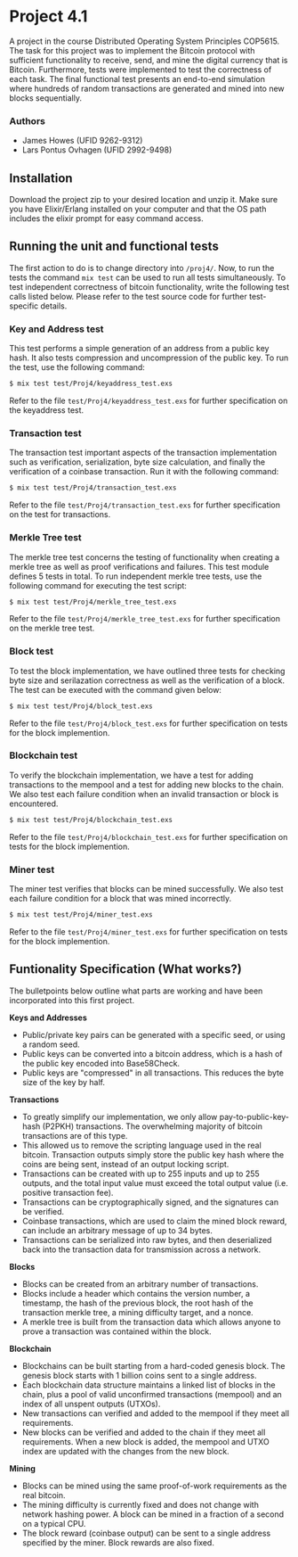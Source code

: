 # Project 4.1
A project in the course Distributed Operating System Principles COP5615. The task for this project was to implement the Bitcoin protocol with sufficient functionality to receive, send, and mine the digital currency that is Bitcoin. Furthermore, tests were implemented to test the correctness of each task. The final functional test presents an end-to-end simulation where hundreds of random transactions are generated and mined into new blocks sequentially.

### Authors
* James Howes (UFID 9262-9312)
* Lars Pontus Ovhagen (UFID 2992-9498)

## Installation
Download the project zip to your desired location and unzip it. Make sure you have Elixir/Erlang installed on your computer and that the OS path includes the elixir prompt for easy command access.

## Running the unit and functional tests
The first action to do is to change directory into `/proj4/`. Now, to run the tests the command `mix test` can be used to run all tests simultaneously. To test independent correctness of bitcoin functionality, write the following test calls listed below. Please refer to the test source code for further test-specific details.

### Key and Address test
This test performs a simple generation of an address from a public key hash. It also tests compression and uncompression of the public key. To run the test, use the following command:
```sh
$ mix test test/Proj4/keyaddress_test.exs
```
Refer to the file `test/Proj4/keyaddress_test.exs` for further specification on the keyaddress test.
### Transaction test
The transaction test important aspects of the transaction implementation such as verification, serialization, byte size calculation, and finally the verification of a coinbase transaction. Run it with the following command:
```sh
$ mix test test/Proj4/transaction_test.exs
```
Refer to the file `test/Proj4/transaction_test.exs` for further specification on the test for transactions.
### Merkle Tree test
The merkle tree test concerns the testing of functionality when creating a merkle tree as well as proof verifications and failures. This test module defines 5 tests in total. To run independent merkle tree tests, use the following command for executing the test script:
```sh
$ mix test test/Proj4/merkle_tree_test.exs
```
Refer to the file `test/Proj4/merkle_tree_test.exs` for further specification on the merkle tree test.
### Block test
To test the block implementation, we have outlined three tests for checking byte size and serilazation correctness as well as the verification of a block. The test can be executed with the command given below:
```sh
$ mix test test/Proj4/block_test.exs
```
Refer to the file `test/Proj4/block_test.exs` for further specification on tests for the block implemention.
### Blockchain test
To verify the blockchain implementation, we have a test for adding transactions to the mempool and a test for adding new blocks to the chain. We also test each failure condition when an invalid transaction or block is encountered.
```sh
$ mix test test/Proj4/blockchain_test.exs
```
Refer to the file `test/Proj4/blockchain_test.exs` for further specification on tests for the block implemention.
### Miner test
The miner test verifies that blocks can be mined successfully. We also test each failure condition for a block that was mined incorrectly.
```sh
$ mix test test/Proj4/miner_test.exs
```
Refer to the file `test/Proj4/miner_test.exs` for further specification on tests for the block implemention.

## Funtionality Specification (What works?)
The bulletpoints below outline what parts are working and have been incorporated into this first project.

__Keys and Addresses__
* Public/private key pairs can be generated with a specific seed, or using a random seed.
* Public keys can be converted into a bitcoin address, which is a hash of the public key encoded into Base58Check.
* Public keys are "compressed" in all transactions. This reduces the byte size of the key by half.

__Transactions__
* To greatly simplify our implementation, we only allow pay-to-public-key-hash (P2PKH) transactions. The overwhelming majority of bitcoin transactions are of this type.
* This allowed us to remove the scripting language used in the real bitcoin. Transaction outputs simply store the public key hash where the coins are being sent, instead of an output locking script.
* Transactions can be created with up to 255 inputs and up to 255 outputs, and the total input value must exceed the total output value (i.e. positive transaction fee).
* Transactions can be cryptographically signed, and the signatures can be verified.
* Coinbase transactions, which are used to claim the mined block reward, can include an arbitrary message of up to 34 bytes.
* Transactions can be serialized into raw bytes, and then deserialized back into the transaction data for transmission across a network.

__Blocks__
* Blocks can be created from an arbitrary number of transactions.
* Blocks include a header which contains the version number, a timestamp, the hash of the previous block, the root hash of the transaction merkle tree, a mining difficulty target, and a nonce.
* A merkle tree is built from the transaction data which allows anyone to prove a transaction was contained within the block.

__Blockchain__
* Blockchains can be built starting from a hard-coded genesis block. The genesis block starts with 1 billion coins sent to a single address.
* Each blockchain data structure maintains a linked list of blocks in the chain, plus a pool of valid unconfirmed transactions (mempool) and an index of all unspent outputs (UTXOs).
* New transactions can verified and added to the mempool if they meet all requirements.
* New blocks can be verified and added to the chain if they meet all requirements. When a new block is added, the mempool and UTXO index are updated with the changes from the new block.

__Mining__
* Blocks can be mined using the same proof-of-work requirements as the real bitcoin.
* The mining difficulty is currently fixed and does not change with network hashing power. A block can be mined in a fraction of a second on a typical CPU.
* The block reward (coinbase output) can be sent to a single address specified by the miner. Block rewards are also fixed.

